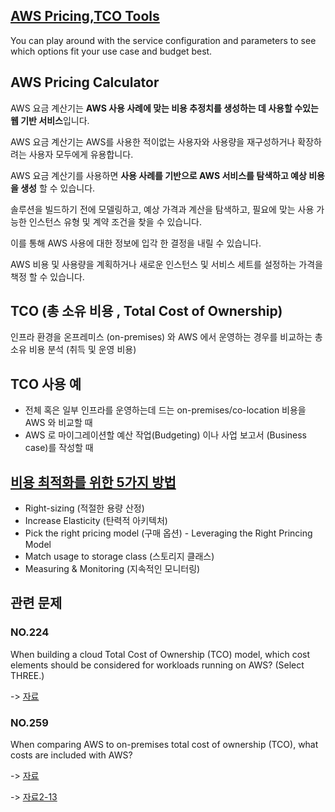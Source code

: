 ## [AWS Pricing,TCO Tools](https://docs.aws.amazon.com/ko_kr/whitepapers/latest/how-aws-pricing-works/aws-pricingtco-tools.html)

You can play around with the service configuration and parameters to see which options fit your use case and budget best.

## AWS Pricing Calculator

AWS 요금 계산기는 **AWS 사용 사례에 맞는 비용 추정치를 생성하는 데 사용할 수있는 웹 기반 서비스**입니다. 

AWS 요금 계산기는 AWS를 사용한 적이없는 사용자와 사용량을 재구성하거나 확장하려는 사용자 모두에게 유용합니다.

AWS 요금 계산기를 사용하면 **사용 사례를 기반으로 AWS 서비스를 탐색하고 예상 비용을 생성** 할 수 있습니다. 

솔루션을 빌드하기 전에 모델링하고, 예상 가격과 계산을 탐색하고, 필요에 맞는 사용 가능한 인스턴스 유형 및 계약 조건을 찾을 수 있습니다. 

이를 통해 AWS 사용에 대한 정보에 입각 한 결정을 내릴 수 있습니다. 

AWS 비용 및 사용량을 계획하거나 새로운 인스턴스 및 서비스 세트를 설정하는 가격을 책정 할 수 있습니다.

## TCO (총 소유 비용 , Total Cost of Ownership)

인프라 환경을 온프레미스 (on-premises) 와 AWS 에서 운영하는 경우를 비교하는 총 소유 비용 분석 (취득 및 운영 비용)

## TCO 사용 예

   * 전체 혹은 일부 인프라를 운영하는데 드는 on-premises/co-location 비용을 AWS 와 비교할 때
   * AWS 로 마이그레이션할 예산 작업(Budgeting) 이나 사업 보고서 (Business case)를 작성할 때

## [비용 최적화를 위한 5가지 방법](https://www.slideshare.net/awskorea/2-good-cases-of-aws-cloud-cost-optimization)

   * Right-sizing (적절한 용량 산정)
   * Increase Elasticity (탄력적 아키텍처)
   * Pick the right pricing model (구매 옵션) - Leveraging the Right Princing Model
   * Match usage to storage class (스토리지 클래스)
   * Measuring & Monitoring (지속적인 모니터링)

## 관련 문제

### NO.224
When building a cloud Total Cost of Ownership (TCO) model, which cost elements should be considered for workloads running on AWS? (Select THREE.)

-> [자료](https://www.examtopics.com/discussions/amazon/view/16266-exam-aws-certified-cloud-practitioner-topic-1-question-198/)

### NO.259 
When comparing AWS to on-premises total cost of ownership (TCO), what costs are included with AWS?

-> [자료](https://www.examtopics.com/discussions/amazon/view/5803-exam-aws-certified-cloud-practitioner-topic-1-question-10/)

-> [자료2-13](https://media.amazonwebservices.com/AWS_TCO_Web_Applications.pdf)
